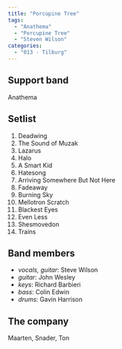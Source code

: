 ```yaml
---
title: "Porcupine Tree"
tags:
  - "Anathema"
  - "Porcupine Tree"
  - "Steven Wilson"
categories:
  - "013 - Tilburg"
---
```

Support band
------------
Anathema

Setlist
-------
1. Deadwing
1. The Sound of Muzak
1. Lazarus
1. Halo
1. A Smart Kid
1. Hatesong
1. Arriving Somewhere But Not Here
1. Fadeaway
1. Burning Sky
1. Mellotron Scratch
1. Blackest Eyes
1. Even Less
1. Shesmovedon
1. Trains

Band members
------------
* _vocals, guitar_: Steve Wilson
* _guitar_: John Wesley
* _keys_: Richard Barbieri
* _bass_: Colin Edwin
* _drums_: Gavin Harrison

The company
-----------
Maarten, Snader, Ton
